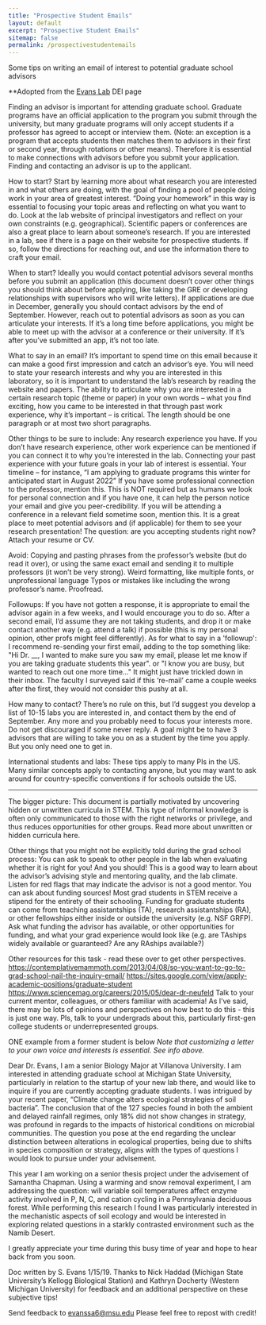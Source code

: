 ```yaml
---
title: "Prospective Student Emails"
layout: default
excerpt: "Prospective Student Emails"
sitemap: false
permalink: /prospectivestudentemails
---
```

Some tips on writing an email of interest to potential graduate school advisors

**Adopted from the <a href="https://saraheevanslab.weebly.com/">Evans Lab</a> DEI page

Finding an advisor is important for attending graduate school. Graduate programs have an official application to the program you submit through the university, but many graduate programs will only accept students if a professor has agreed to accept or interview them. (Note: an exception is a program that accepts students then matches them to advisors in their first or second year, through rotations or other means). Therefore it is essential to make connections with advisors before you submit your application. Finding and contacting an advisor is up to the applicant.
 
How to start? Start by learning more about what research you are interested in and what others are doing, with the goal of finding a pool of people doing work in your area of greatest interest. “Doing your homework” in this way is essential to focusing your topic areas and reflecting on what you want to do. Look at the lab website of principal investigators and reflect on your own constraints (e.g. geographical). Scientific papers or conferences are also a great place to learn about someone’s research. If you are interested in a lab, see if there is a page on their website for prospective students. If so, follow the directions for reaching out, and use the information there to craft your email.
 
When to start? Ideally you would contact potential advisors several months before you submit an application (this document doesn’t cover other things you should think about before applying, like taking the GRE or developing relationships with supervisors who will write letters). If applications are due in December, generally you should contact advisors by the end of September. However, reach out to potential advisors as soon as you can articulate your interests. If it’s a long time before applications, you might be able to meet up with the advisor at a conference or their university. If it’s after you’ve submitted an app, it’s not too late.
 
What to say in an email? It’s important to spend time on this email because it can make a good first impression and catch an advisor’s eye. You will need to state your research interests and why you are interested in this laboratory, so it is important to understand the lab’s research by reading the website and papers. The ability to articulate why you are interested in a certain research topic (theme or paper) in your own words – what you find exciting, how you came to be interested in that through past work experience, why it’s important – is critical. The length should be one paragraph or at most two short paragraphs.
 
Other things to be sure to include:
 Any research experience you have. If you don’t have research experience, other work experience can be mentioned if you can connect it to why you’re interested in the lab. Connecting your past experience with your future goals in your lab of interest is essential. 
Your timeline – for instance, “I am applying to graduate programs this winter for anticipated start in August 2022”
 If you have some professional connection to the professor, mention this. This is NOT required but as humans we look for personal connection and if you have one, it can help the person notice your email and give you peer-credibility.
 If you will be attending a conference in a relevant field sometime soon, mention this. It is a great place to meet potential advisors and (if applicable) for them to see your research presentation!
The question: are you accepting students right now?
Attach your resume or CV.
 
Avoid:
Copying and pasting phrases from the professor’s website (but do read it over), or using the same exact email and sending it to multiple professors (it won’t be very strong).
Weird formatting, like multiple fonts, or unprofessional language
Typos or mistakes like including the wrong professor’s name. Proofread.
 
Followups: If you have not gotten a response, it is appropriate to email the advisor again in a few weeks, and I would encourage you to do so. After a second email, I’d assume they are not taking students, and drop it or make contact another way (e.g. attend a talk) if possible (this is my personal opinion, other profs might feel differently). As for what to say in a 'followup': I recommend re-sending your first email, adding to the top something like: "Hi Dr. __, I wanted to make sure you saw my email, please let me know if you are taking graduate students this year". or "I know you are busy, but wanted to reach out one more time..." It might just have trickled down in their inbox. The faculty I surveyed said if this ‘re-mail’ came a couple weeks after the first, they would not consider this pushy at all. 

How many to contact? There’s no rule on this, but I’d suggest you develop a list of 10-15 labs you are interested in, and contact them by the end of September. Any more and you probably need to focus your interests more. Do not get discouraged if some never reply. A goal might be to have 3 advisors that are willing to take you on as a student by the time you apply. But you only need one to get in. 

International students and labs: These tips apply to many PIs in the US. Many similar concepts apply to contacting anyone, but you may want to ask around for country-specific conventions if for schools outside the US. 
_________

The bigger picture:  This document is partially motivated by uncovering hidden or unwritten curricula in STEM. This type of informal knowledge is often only communicated to those with the right networks or privilege, and thus reduces opportunities for other groups. Read more about unwritten or hidden curricula here. 

Other things that you might not be explicitly told during the grad school process:
You can ask to speak to other people in the lab when evaluating whether it is right for you! And you should! This is a good way to learn about the advisor’s advising style and mentoring quality, and the lab climate. Listen for red flags that may indicate the advisor is not a good mentor.
You can ask about funding sources! Most grad students in STEM receive a stipend for the entirety of their schooling. Funding for graduate students can come from teaching assistantships (TA), research assistantships (RA), or other fellowships either inside or outside the university (e.g. NSF GRFP). Ask what funding the advisor has available, or other opportunities for funding, and what your grad experience would look like (e.g. are TAships widely available or guaranteed? Are any RAships available?)

Other resources for this task - read these over to get other perspectives.
https://contemplativemammoth.com/2013/04/08/so-you-want-to-go-to-grad-school-nail-the-inquiry-email/
https://sites.google.com/view/apply-academic-positions/graduate-student
https://www.sciencemag.org/careers/2015/05/dear-dr-neufeld
Talk to your current mentor, colleagues, or others familiar with academia! As I’ve said, there may be lots of opinions and perspectives on how best to do this - this is just one way. PIs, talk to your undergrads about this, particularly first-gen college students or underrepresented groups. 

ONE example from a former student is below
*Note that customizing a letter to your own voice and interests is essential. See info above.*
 
Dear Dr. Evans,
I am a senior Biology Major at Villanova University.  I am interested in attending graduate school at Michigan State University, particularly in relation to the startup of your new lab there, and would like to inquire if you are currently accepting graduate students.  I was intrigued by your recent paper, “Climate change alters ecological strategies of soil bacteria”.  The conclusion that of the 127 species found in both the ambient and delayed rainfall regimes, only 18% did not show changes in strategy, was profound in regards to the impacts of historical conditions on microbial communities.  The question you pose at the end regarding the unclear distinction between alterations in ecological properties, being due to shifts in species composition or strategy, aligns with the types of questions I would look to pursue under your advisement.  
 
This year I am working on a senior thesis project under the advisement of Samantha Chapman.  Using a warming and snow removal experiment, I am addressing the question: will variable soil temperatures affect enzyme activity involved in P, N, C, and cation cycling in a Pennsylvania deciduous forest.  While performing this research I found I was particularly interested in the mechanistic aspects of soil ecology and would be interested in exploring related questions in a starkly contrasted environment such as the Namib Desert.    
 
I greatly appreciate your time during this busy time of year and hope to hear back from you soon.

Doc written by S. Evans 1/15/19. Thanks to Nick Haddad (Michigan State University’s Kellogg Biological Station) and Kathryn Docherty (Western Michigan University) for feedback and an additional perspective on these subjective tips!

Send feedback to evanssa6@msu.edu
Please feel free to repost with credit!
